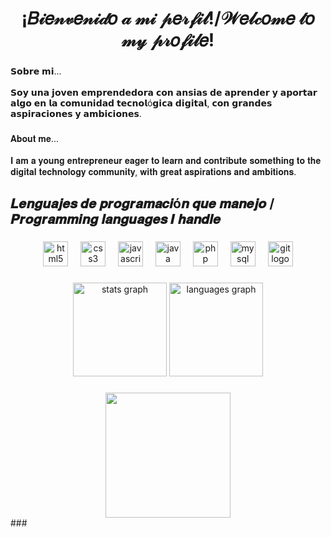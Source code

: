 <h1 align="center">¡𝐵𝒾𝑒𝓃𝓋𝑒𝓃𝒾𝒹𝑜 𝒶 𝓂𝒾 𝓅𝑒𝓇𝒻𝒾𝓁!/𝒲𝑒𝓁𝒸𝑜𝓂𝑒 𝓉𝑜 𝓂𝓎 𝓅𝓇𝑜𝒻𝒾𝓁𝑒!</h1>

###

<p align="left">𝗦𝗼𝗯𝗿𝗲 𝗺𝗶...<br><br>𝗦𝗼𝘆 𝘂𝗻𝗮 𝗷𝗼𝘃𝗲𝗻 𝗲𝗺𝗽𝗿𝗲𝗻𝗱𝗲𝗱𝗼𝗿𝗮 𝗰𝗼𝗻 𝗮𝗻𝘀𝗶𝗮𝘀 𝗱𝗲 𝗮𝗽𝗿𝗲𝗻𝗱𝗲𝗿 𝘆 𝗮𝗽𝗼𝗿𝘁𝗮𝗿 𝗮𝗹𝗴𝗼 𝗲𝗻 𝗹𝗮 𝗰𝗼𝗺𝘂𝗻𝗶𝗱𝗮𝗱 𝘁𝗲𝗰𝗻𝗼𝗹ó𝗴𝗶𝗰𝗮 𝗱𝗶𝗴𝗶𝘁𝗮𝗹, 𝗰𝗼𝗻 𝗴𝗿𝗮𝗻𝗱𝗲𝘀 𝗮𝘀𝗽𝗶𝗿𝗮𝗰𝗶𝗼𝗻𝗲𝘀 𝘆 𝗮𝗺𝗯𝗶𝗰𝗶𝗼𝗻𝗲𝘀.</p>

###

<p align="left">𝐀𝐛𝐨𝐮𝐭 𝐦𝐞...<br><br>𝐈 𝐚𝐦 𝐚 𝐲𝐨𝐮𝐧𝐠 𝐞𝐧𝐭𝐫𝐞𝐩𝐫𝐞𝐧𝐞𝐮𝐫 𝐞𝐚𝐠𝐞𝐫 𝐭𝐨 𝐥𝐞𝐚𝐫𝐧 𝐚𝐧𝐝 𝐜𝐨𝐧𝐭𝐫𝐢𝐛𝐮𝐭𝐞 𝐬𝐨𝐦𝐞𝐭𝐡𝐢𝐧𝐠 𝐭𝐨 𝐭𝐡𝐞 𝐝𝐢𝐠𝐢𝐭𝐚𝐥 𝐭𝐞𝐜𝐡𝐧𝐨𝐥𝐨𝐠𝐲 𝐜𝐨𝐦𝐦𝐮𝐧𝐢𝐭𝐲, 𝐰𝐢𝐭𝐡 𝐠𝐫𝐞𝐚𝐭 𝐚𝐬𝐩𝐢𝐫𝐚𝐭𝐢𝐨𝐧𝐬 𝐚𝐧𝐝 𝐚𝐦𝐛𝐢𝐭𝐢𝐨𝐧𝐬.</p>

###

<h2 align="left">𝑳𝒆𝒏𝒈𝒖𝒂𝒋𝒆𝒔 𝒅𝒆 𝒑𝒓𝒐𝒈𝒓𝒂𝒎𝒂𝒄𝒊ó𝒏 𝒒𝒖𝒆 𝒎𝒂𝒏𝒆𝒋𝒐 / 𝑷𝒓𝒐𝒈𝒓𝒂𝒎𝒎𝒊𝒏𝒈 𝒍𝒂𝒏𝒈𝒖𝒂𝒈𝒆𝒔 ​​𝑰 𝒉𝒂𝒏𝒅𝒍𝒆</h2>

###

<div align="center">
  <img src="https://cdn.jsdelivr.net/gh/devicons/devicon/icons/html5/html5-original.svg" height="40" alt="html5 logo"  />
  <img width="12" />
  <img src="https://cdn.jsdelivr.net/gh/devicons/devicon/icons/css3/css3-original.svg" height="40" alt="css3 logo"  />
  <img width="12" />
  <img src="https://cdn.jsdelivr.net/gh/devicons/devicon/icons/javascript/javascript-original.svg" height="40" alt="javascript logo"  />
  <img width="12" />
  <img src="https://cdn.jsdelivr.net/gh/devicons/devicon/icons/java/java-original.svg" height="40" alt="java logo"  />
  <img width="12" />
  <img src="https://cdn.jsdelivr.net/gh/devicons/devicon/icons/php/php-original.svg" height="40" alt="php logo"  />
  <img width="12" />
  <img src="https://cdn.jsdelivr.net/gh/devicons/devicon/icons/mysql/mysql-original.svg" height="40" alt="mysql logo"  />
  <img width="12" />
  <img src="https://cdn.jsdelivr.net/gh/devicons/devicon/icons/git/git-original.svg" height="40" alt="git logo"  />
</div>

###

<div align="center">
  <img src="https://github-readme-stats.vercel.app/api?username=RosaLlorente&hide_title=false&hide_rank=false&show_icons=true&include_all_commits=true&count_private=true&disable_animations=false&theme=dracula&locale=en&hide_border=false&order=1" height="150" alt="stats graph"  />
  <img src="https://github-readme-stats.vercel.app/api/top-langs?username=RosaLlorente&locale=en&hide_title=false&layout=compact&card_width=320&langs_count=5&theme=dracula&hide_border=false&order=2" height="150" alt="languages graph"  />
</div>

###

<div align="center">
  <img height="200" src="https://i.pinimg.com/originals/e7/7a/1e/e77a1e25a95370f4f625c115f1622378.gif"  />
</div>
###
